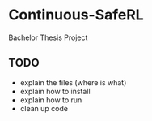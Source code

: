 # Continuous-SafeRL
Bachelor Thesis Project

## TODO
- explain the files (where is what)
- explain how to install
- explain how to run
- clean up code
